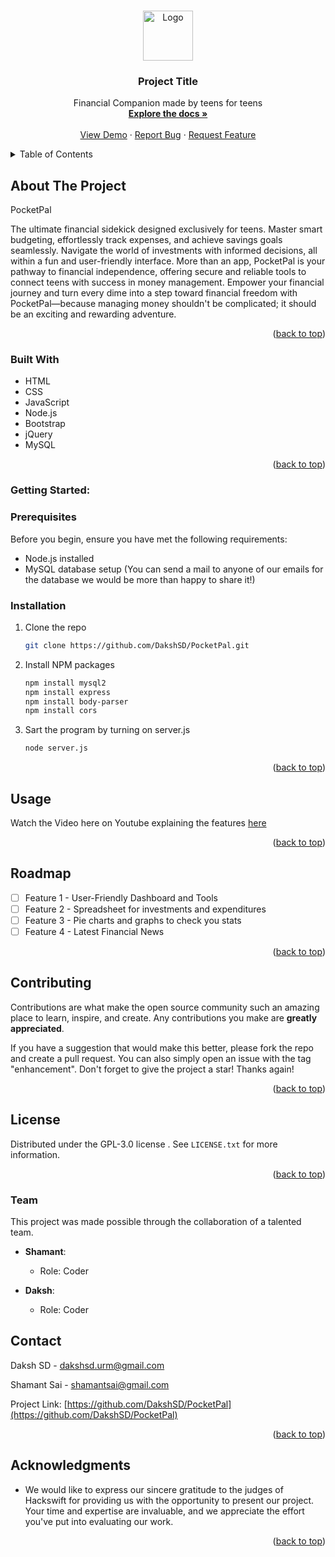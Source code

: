 <a name="readme-top"></a>

<br />
<div align="center">
  <a href="https://github.com/DakshSD/PocketPal">
    <img src="images/favicon.png" alt="Logo" width="80" height="80">
  </a>

<h3 align="center">Project Title</h3>

  <p align="center">
    Financial Companion made by teens for teens
    <br />
    <a href="https://github.com/DakshSD/PocketPal"><strong>Explore the docs »</strong></a>
    <br />
    <br />
    <a href="https://github.com/DakshSD/PocketPal">View Demo</a>
    ·
    <a href="https://github.com/DakshSD/PocketPal/issues">Report Bug</a>
    ·
    <a href="https://github.com/DakshSD/PocketPal/issues">Request Feature</a>
  </p>
</div>


<details>
  <summary>Table of Contents</summary>
  <ol>
    <li>
      <a href="#about-the-project">About The Project</a>
      <ul>
        <li><a href="#built-with">Built With</a></li>
      </ul>
    </li>
    <li>
      <a href="#getting-started">Getting Started</a>
      <ul>
        <li><a href="#prerequisites">Prerequisites</a></li>
        <li><a href="#installation">Installation</a></li>
      </ul>
    </li>
    <li><a href="#usage">Usage</a></li>
    <li><a href="#roadmap">Roadmap</a></li>
    <li><a href="#contributing">Contributing</a></li>
    <li><a href="#license">License</a></li>
    <li><a href="#contact">Contact</a></li>
    <li><a href="#team">Team</a></li>
    <li><a href="#acknowledgments">Acknowledgments</a></li>
  </ol>
</details>


## About The Project

PocketPal

The ultimate financial sidekick designed exclusively for teens. Master smart budgeting, effortlessly track expenses, and achieve savings goals seamlessly. Navigate the world of investments with informed decisions, all within a fun and user-friendly interface. More than an app, PocketPal is your pathway to financial independence, offering secure and reliable tools to connect teens with success in money management. Empower your financial journey and turn every dime into a step toward financial freedom with PocketPal—because managing money shouldn't be complicated; it should be an exciting and rewarding adventure.

<p align="right">(<a href="#readme-top">back to top</a>)</p>


### Built With

- HTML
- CSS
- JavaScript
- Node.js
- Bootstrap
- jQuery
- MySQL

<p align="right">(<a href="#readme-top">back to top</a>)</p>

### Getting Started:

### Prerequisites

Before you begin, ensure you have met the following requirements:
* Node.js installed
* MySQL database setup
(You can send a mail to anyone of our emails for the database we would be more than happy to share it!)

### Installation

1. Clone the repo
   ```sh
   git clone https://github.com/DakshSD/PocketPal.git
   ```
2. Install NPM packages
   ```sh
   npm install mysql2
   npm install express
   npm install body-parser
   npm install cors
   ```
3. Sart the program by turning on server.js
   ```sh
   node server.js
   ```

<p align="right">(<a href="#readme-top">back to top</a>)</p>

## Usage

Watch the Video here on Youtube explaining the features <a href="https://youtu.be/2LCv3BoEWB0">here</a>
<p align="right">(<a href="#readme-top">back to top</a>)</p>



## Roadmap

- [ ] Feature 1 - User-Friendly Dashboard and Tools
- [ ] Feature 2 - Spreadsheet for investments and expenditures
- [ ] Feature 3 - Pie charts and graphs to check you stats
- [ ] Feature 4 - Latest Financial News

<p align="right">(<a href="#readme-top">back to top</a>)</p>


## Contributing

Contributions are what make the open source community such an amazing place to learn, inspire, and create. Any contributions you make are **greatly appreciated**.

If you have a suggestion that would make this better, please fork the repo and create a pull request. You can also simply open an issue with the tag "enhancement".
Don't forget to give the project a star! Thanks again!

<p align="right">(<a href="#readme-top">back to top</a>)</p>


## License

Distributed under the GPL-3.0 license . See `LICENSE.txt` for more information.

<p align="right">(<a href="#readme-top">back to top</a>)</p>

### Team

This project was made possible through the collaboration of a talented team.

- **Shamant**:
  - Role: Coder

- **Daksh**:
  - Role: Coder

## Contact

Daksh SD -  dakshsd.urm@gmail.com

Shamant Sai - shamantsai@gmail.com

Project Link: [https://github.com/DakshSD/PocketPal](https://github.com/DakshSD/PocketPal)

<p align="right">(<a href="#readme-top">back to top</a>)</p>


## Acknowledgments

- We would like to express our sincere gratitude to the judges of Hackswift for providing us with the opportunity to present our project. Your time and expertise are invaluable, and we appreciate the effort you've put into evaluating our work.

<p align="right">(<a href="#readme-top">back to top</a>)</p>

